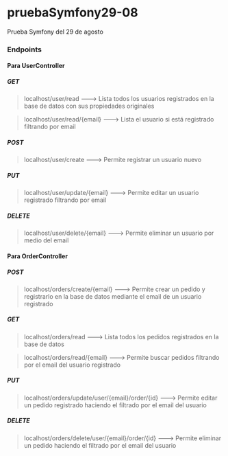 # pruebaSymfony29-08
Prueba Symfony del 29 de agosto

### Endpoints

#### Para UserController

##### GET

> localhost/user/read  ---> Lista todos los usuarios registrados en la base de datos con sus propiedades originales

> localhost/user/read/{email} ---> Lista el usuario si está registrado filtrando por email

##### POST

> localhost/user/create ---> Permite registrar un usuario nuevo

##### PUT

> localhost/user/update/{email} ---> Permite editar un usuario registrado filtrando por email

##### DELETE

> localhost/user/delete/{email} ---> Permite eliminar un usuario por medio del email

#### Para OrderController

##### POST

> localhost/orders/create/{email} ---> Permite crear un pedido y registrarlo en la base de datos mediante el email de un usuario registrado

##### GET

> localhost/orders/read ---> Lista todos los pedidos registrados en la base de datos

> localhost/orders/read/{email} ---> Permite buscar pedidos filtrando por el email del usuario registrado

##### PUT

> localhost/orders/update/user/{email}/order/{id} ---> Permite editar un pedido registrado haciendo el filtrado por el email del usuario

##### DELETE

> localhost/orders/delete/user/{email}/order/{id} ---> Permite eliminar un pedido haciendo el filtrado por el email del usuario
